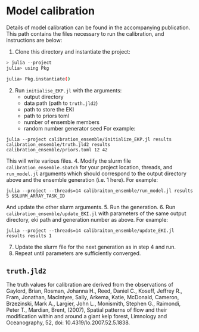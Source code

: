 # Model calibration
Details of model calibration can be found in the accompanying publication. This path contains the files necessary to run the calibration, and instructions are below:

1. Clone this directory and instantiate the project:
```sh
> julia --project 
julia> using Pkg

julia> Pkg.instantiate()
```
2. Run `initialise_EKP.jl` with the arguments: 
    - output directory
    - data path (path to `truth.jld2`)
    - path to store the EKI
    - path to priors toml
    - number of ensemble members
    - random number generator seed
For example:
```
julia --project calibration_ensemble/initialize_EKP.jl results calibration_ensemble/truth.jld2 results calibration_ensemble/priors.toml 12 42
```
This will write various files.
4. Modify the slurm file `calibration_ensemble.sbatch` for your project location, threads, and `run_model.jl` arguments which should correspond to the output directory above and the ensemble generation (i.e. 1 here). For example:
```
julia --project --threads=14 calibraiton_ensemble/run_model.jl results 5 $SLURM_ARRAY_TASK_ID
```
And update the other slurm arguments.
5. Run the generation.
6. Run `calibration_ensemble/update_EKI.jl` with parameters of the same output directory, eki path and generation number as above. For example:
```
julia --project --threads=14 calibraiton_ensemble/update_EKI.jl results results 1
```
7. Update the slurm file for the next generation as in step 4 and run.
8. Repeat until parameters are sufficiently converged.


## `truth.jld2`

The truth values for calibration are derived from the observations of Gaylord, Brian, Rosman, Johanna H., Reed, Daniel C., Koseff, Jeffrey R., Fram, Jonathan, MacIntyre, Sally, Arkema, Katie, McDonald, Cameron, Brzezinski, Mark A., Largier, John L., Monismith, Stephen G., Raimondi, Peter T., Mardian, Brent, (2007), Spatial patterns of flow and their modification within and around a giant kelp forest, Limnology and Oceanography, 52, doi: 10.4319/lo.2007.52.5.1838. 
